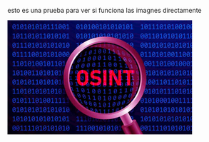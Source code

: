 esto es una prueba para ver si funciona las imagnes directamente

![image.png](<imagenes/Pasted image 20250224235329.png>)

